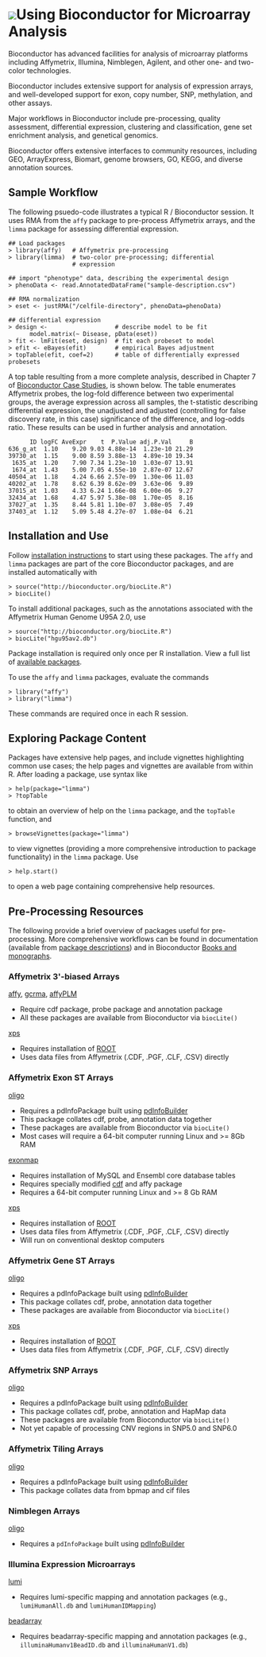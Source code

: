 ![](/images/icons/help.gif)Using Bioconductor for Microarray Analysis
=====================================================================

Bioconductor has advanced facilities for analysis of microarray
platforms including Affymetrix, Illumina, Nimblegen, Agilent, and
other one- and two-color technologies.

Bioconductor includes extensive support for analysis of expression
arrays, and well-developed support for exon, copy number, SNP,
methylation, and other assays.

Major workflows in Bioconductor include pre-processing, quality
assessment, differential expression, clustering and classification,
gene set enrichment analysis, and genetical genomics.

Bioconductor offers extensive interfaces to community resources,
including GEO, ArrayExpress, Biomart, genome browsers, GO, KEGG, and
diverse annotation sources.

## Sample Workflow ##

The following psuedo-code illustrates a typical R / Bioconductor
session. It uses RMA from the `affy` package to pre-process Affymetrix
arrays, and the `limma` package for assessing differential expression.

    ## Load packages
    > library(affy)   # Affymetrix pre-processing
    > library(limma)  # two-color pre-processing; differential
                      # expression
                    
    ## import "phenotype" data, describing the experimental design
    > phenoData <- read.AnnotatedDataFrame("sample-description.csv")
    
    ## RMA normalization
    > eset <- justRMA("/celfile-directory", phenoData=phenoData)
    
    ## differential expression
    > design <-                   # describe model to be fit
          model.matrix(~ Disease, pData(eset))
    > fit <- lmFit(eset, design)  # fit each probeset to model
    > efit <- eBayes(efit)        # empirical Bayes adjustment
    > topTable(efit, coef=2)      # table of differentially expressed probesets
    
A top table resulting from a more complete analysis, described in
Chapter 7 of [Bioconductor Case
Studies](/help/books/bioconductor-case-studies/), 
is shown below. The table enumerates Affymetrix probes, the log-fold
difference between two experimental groups, the average expression
across all samples, the t-statistic describing differential
expression, the unadjusted and adjusted (controlling for false
discovery rate, in this case) significance of the difference, and
log-odds ratio. These results can be used in further analysis and
annotation.

          ID logFC AveExpr    t  P.Value adj.P.Val     B
    636_g_at  1.10    9.20 9.03 4.88e-14  1.23e-10 21.29
    39730_at  1.15    9.00 8.59 3.88e-13  4.89e-10 19.34
     1635_at  1.20    7.90 7.34 1.23e-10  1.03e-07 13.91
     1674_at  1.43    5.00 7.05 4.55e-10  2.87e-07 12.67
    40504_at  1.18    4.24 6.66 2.57e-09  1.30e-06 11.03
    40202_at  1.78    8.62 6.39 8.62e-09  3.63e-06  9.89
    37015_at  1.03    4.33 6.24 1.66e-08  6.00e-06  9.27
    32434_at  1.68    4.47 5.97 5.38e-08  1.70e-05  8.16
    37027_at  1.35    8.44 5.81 1.10e-07  3.08e-05  7.49
    37403_at  1.12    5.09 5.48 4.27e-07  1.08e-04  6.21
   

## Installation and Use ##

Follow [installation instructions]("/install/"") to start using these
packages.  The `affy` and `limma` packages are part of the core
Bioconductor packages, and are installed automatically with

    > source("http://bioconductor.org/biocLite.R")
    > biocLite()

To install additional packages, such as the annotations associated
with the Affymetrix Human Genome U95A 2.0, use

    > source("http://bioconductor.org/biocLite.R")
    > biocLite("hgu95av2.db")

Package installation is required only once per R installation. View a
full list of
[available packages](http://bioconductor.org/packages/release/Software.html).

To use the `affy` and `limma` packages, evaluate the commands

    > library("affy")
    > library("limma")

These commands are required once in each R session.

## Exploring Package Content ##

Packages have extensive help pages, and include vignettes highlighting
common use cases; the help pages and vignettes are available from
within R. After loading a package, use syntax like

    > help(package="limma")
    > ?topTable

to obtain an overview of help on the `limma` package, and the
`topTable` function, and

    > browseVignettes(package="limma")

to view vignettes (providing a more comprehensive introduction to
package functionality) in the `limma` package. Use

    > help.start()

to open a web page containing comprehensive help resources.

## Pre-Processing Resources ##

The following provide a brief overview of packages useful for
pre-processing. More comprehensive workflows can be found in
documentation (available from
[package descriptions](http://bioconductor.org/packages/release/Software.html))
and in Bioconductor [Books and monographs](/help/books/).

### Affymetrix 3'-biased Arrays ###

[affy](http://bioconductor.org/packages/release/bioc/html/affy.html),
[gcrma](http://bioconductor.org/packages/release/bioc/html/gcrma.html),
[affyPLM](http://bioconductor.org/packages/release/bioc/html/affyPLM.html)

* Require cdf package, probe package and annotation package
* All these packages are available from Bioconductor via `biocLite()`

[xps](http://bioconductor.org/packages/release/bioc/html/xps.html)

* Requires installation of [ROOT](http://root.cern.ch/)
* Uses data files from Affymetrix (.CDF, .PGF, .CLF, .CSV) directly

### Affymetrix Exon ST Arrays ###

[oligo](http://bioconductor.org/packages/release/bioc/html/oligo.html)

* Requires a pdInfoPackage built using
  [pdInfoBuilder](http://bioconductor.org/packages/release/bioc/html/pdInfoBuilder.html)
* This package collates cdf, probe, annotation data together
* These packages are available from Bioconductor via `biocLite()`
* Most cases will require a 64-bit computer running Linux and &gt;= 8Gb RAM

[exonmap](http://bioconductor.org/packages/release/bioc/html/exonmap.html)

* Requires installation of MySQL and Ensembl core database tables
* Requires specially modified
  [cdf](http://xmap.picr.man.ac.uk/download/) and affy package
* Requires a 64-bit computer running Linux and &gt;= 8 Gb RAM

[xps](http://bioconductor.org/packages/release/bioc/html/xps.html)

* Requires installation of [ROOT](http://root.cern.ch/)
* Uses data files from Affymetrix (.CDF, .PGF, .CLF, .CSV) directly
* Will run on conventional desktop computers

### Affymetrix Gene ST Arrays ###

[oligo](http://bioconductor.org/packages/release/bioc/html/oligo.html)

* Requires a pdInfoPackage built using
  [pdInfoBuilder](http://bioconductor.org/packages/release/bioc/html/pdInfoBuilder.html)
* This package collates cdf, probe, annotation data together
* These packages are available from Bioconductor via `biocLite()`

[xps](http://bioconductor.org/packages/release/bioc/html/xps.html)

* Requires installation of [ROOT](http://root.cern.ch/)
* Uses data files from Affymetrix (.CDF, .PGF, .CLF, .CSV) directly

### Affymetrix SNP Arrays ###

[oligo](http://bioconductor.org/packages/release/bioc/html/oligo.html)

* Requires a pdInfoPackage built using
  [pdInfoBuilder](http://bioconductor.org/packages/release/bioc/html/pdInfoBuilder.html)
* This package collates cdf, probe, annotation and HapMap data
* These packages are available from Bioconductor via `biocLite()`
* Not yet capable of processing CNV regions in SNP5.0 and SNP6.0 </ul>

### Affymetrix Tiling Arrays ###

[oligo](http://bioconductor.org/packages/release/bioc/html/oligo.html)

* Requires a pdInfoPackage built using
  [pdInfoBuilder](http://bioconductor.org/packages/release/bioc/html/pdInfoBuilder.html)
* This package collates data from bpmap and cif files

### Nimblegen Arrays ###

[oligo](http://bioconductor.org/packages/release/bioc/html/oligo.html)

* Requires a `pdInfoPackage` built using
  [pdInfoBuilder](http://bioconductor.org/packages/release/bioc/html/pdInfoBuilder.html)

### Illumina Expression Microarrays ###

[lumi](http://bioconductor.org/packages/release/bioc/html/lumi.html)

* Requires lumi-specific mapping and annotation packages (e.g.,
  `lumiHumanAll.db` and `lumiHumanIDMapping`)

[beadarray](http://bioconductor.org/packages/release/bioc/html/beadarray.html)

* Requires beadarray-specific mapping and annotation packages (e.g.,
  `illuminaHumanv1BeadID.db` and `illuminaHumanV1.db`)

